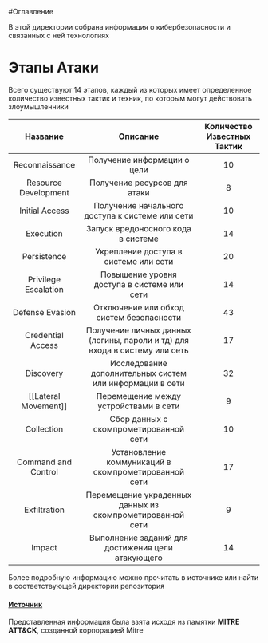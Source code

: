 #Оглавление

В этой директории собрана информация о кибербезопасности и связанных с ней технологиях
# Этапы Атаки

Всего существуют 14 этапов, каждый из которых имеет определенное количество известных тактик и техник, по которым могут действовать злоумышленники

|       Название       |                                  Описание                                  | Количество Известных Тактик |
| :------------------: | :------------------------------------------------------------------------: | :-------------------------: |
|    Reconnaissance    |                        Получение информации о цели                         |             10              |
| Resource Development |                        Получение ресурсов для атаки                        |              8              |
|    Initial Access    |              Получение начального доступа к системе или сети               |             10              |
|      Execution       |                     Запуск вредоносного кода в системе                     |             14              |
|     Persistence      |                   Укрепление доступа в системе или сети                    |             20              |
| Privilege Escalation |                Повышение уровня доступа в системе или сети                 |             14              |
|   Defense Evasion    |                  Отключение или обход систем безопасности                  |             43              |
|  Credential Access   | Получение личных данных (логины, пароли и тд) для входа в систему или сеть |             17              |
|      Discovery       |          Исследование дополнительных систем или информации в сети          |             32              |
| [[Lateral Movement]] |                   Перемещение между устройствами в сети                    |              9              |
|      Collection      |                   Сбор данных с скомпрометированной сети                   |             10              |
| Command and Control  |            Установление коммуникаций в скомпрометированной сети            |             17              |
|     Exfiltration     |         Перемещение украденных данных из скомпрометированной сети          |              9              |
|        Impact        |             Выполнение заданий для достижения цели атакующего              |             14              |
Более подробную информацию можно прочитать в источнике или найти в соответствующей директории репозитория
#### [Источник](https://en.wikipedia.org/wiki/ATT%26CK)
Представленная информация была взята исходя из памятки **MITRE ATT&CK**, созданной корпорацией Mitre
